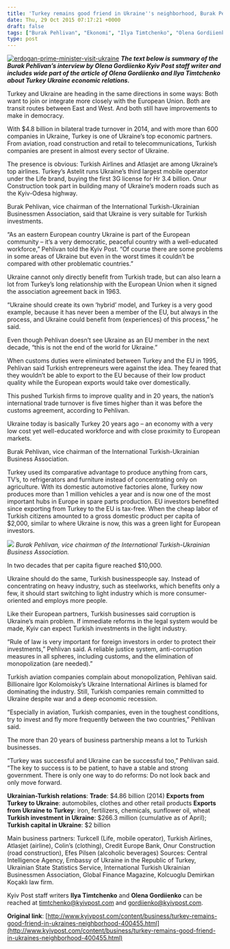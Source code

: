 ```yaml
---
title: 'Turkey remains good friend in Ukraine''s neighborhood, Burak Pehlivan- Kyiv Post Interview'
date: Thu, 29 Oct 2015 07:17:21 +0000
draft: false
tags: ["Burak Pehlivan", "Ekonomi", "Ilya Timtchenko", "Olena Gordiienko", "turkey", "Turkey at a glance", "turkey ukraine relationship", "Turkish Airlines in Ukraine", "ukraine", "Ukrainian-Turkish relations", "Ukrayna", "Ukrayna Türk Toplumu", "Uluslarası İlişkiler", "World in Ukraine"]
type: post
---
```


[![erdogan-prime-minister-visit-ukraine](https://burakpehlivan.org/wp-content/uploads/2015/10/erdogan-prime-minister-visit-ukraine2.jpg)](https://burakpehlivan.org/wp-content/uploads/2015/10/erdogan-prime-minister-visit-ukraine2.jpg)
_**The text below is summary of the Burak Pehlivan’s interview by Olena Gordiienko Kyiv Post staff writer and includes wide part of the article of Olena Gordiienko and Ilya Timtchenko about Turkey Ukraine economic relations.**_

Turkey and Ukraine are heading in the same directions in some ways: Both want to join or integrate more closely with the European Union. Both are transit routes between East and West. And both still have improvements to make in democracy.

With $4.8 billion in bilateral trade turnover in 2014, and with more than 600 companies in Ukraine, Turkey is one of Ukraine’s top economic partners. From aviation, road construction and retail to telecommunications, Turkish companies are present in almost every sector of Ukraine.

The presence is obvious: Turkish Airlines and Atlasjet are among Ukraine’s top airlines. Turkey’s Astelit runs Ukraine’s third largest mobile operator under the Life brand, buying the first 3G license for Hr 3.4 billion. Onur Construction took part in building many of Ukraine’s modern roads such as the Kyiv-Odesa highway.

Burak Pehlivan, vice chairman of the International Turkish-Ukrainian Businessmen Association, said that Ukraine is very suitable for Turkish investments.

“As an eastern European country Ukraine is part of the European community – it’s a very democratic, peaceful country with a well-educated workforce,” Pehlivan told the Kyiv Post. “Of course there are some problems in some areas of Ukraine but even in the worst times it couldn’t be compared with other problematic countries.”

Ukraine cannot only directly benefit from Turkish trade, but can also learn a lot from Turkey’s long relationship with the European Union when it signed the association agreement back in 1963.

“Ukraine should create its own ‘hybrid’ model, and Turkey is a very good example, because it has never been a member of the EU, but always in the process, and Ukraine could benefit from (experiences) of this process,” he said.

Even though Pehlivan doesn’t see Ukraine as an EU member in the next decade, “this is not the end of the world for Ukraine.”

When customs duties were eliminated between Turkey and the EU in 1995, Pehlivan said Turkish entrepreneurs were against the idea. They feared that they wouldn’t be able to export to the EU because of their low product quality while the European exports would take over domestically.

This pushed Turkish firms to improve quality and in 20 years, the nation’s international trade turnover is five times higher than it was before the customs agreement, according to Pehlivan.

Ukraine today is basically Turkey 20 years ago – an economy with a very low cost yet well-educated workforce and with close proximity to European markets.

Burak Pehlivan, vice chairman of the International Turkish-Ukrainian Business Association.

Turkey used its comparative advantage to produce anything from cars, TV’s, to refrigerators and furniture instead of concentrating only on agriculture. With its domestic automotive factories alone, Turkey now produces more than 1 million vehicles a year and is now one of the most important hubs in Europe in spare parts production.
EU investors benefited since exporting from Turkey to the EU is tax-free. When the cheap labor of Turkish citizens amounted to a gross domestic product per capita of $2,000, similar to where Ukraine is now, this was a green light for European investors.

![](https://burakpehlivan.org/wp-content/uploads/2015/10/original.jpg)
_Burak Pehlivan, vice chairman of the International Turkish-Ukrainian Business Association._

In two decades that per capita figure reached $10,000.

Ukraine should do the same, Turkish businesspeople say. Instead of concentrating on heavy industry, such as steelworks, which benefits only a few, it should start switching to light industry which is more consumer-oriented and employs more people.

Like their European partners, Turkish businesses said corruption is Ukraine’s main problem. If immediate reforms in the legal system would be made, Kyiv can expect Turkish investments in the light industry.

“Rule of law is very important for foreign investors in order to protect their investments,” Pehlivan said. A reliable justice system, anti-corruption measures in all spheres, including customs, and the elimination of monopolization (are needed).”

Turkish aviation companies complain about monopolization, Pehlivan said. Billionaire Igor Kolomoisky’s Ukraine International Airlines is blamed for dominating the industry. Still, Turkish companies remain committed to Ukraine despite war and a deep economic recession.

“Especially in aviation, Turkish companies, even in the toughest conditions, try to invest and fly more frequently between the two countries,” Pehlivan said.

The more than 20 years of business partnership means a lot to Turkish businesses.

“Turkey was successful and Ukraine can be successful too,” Pehlivan said. “The key to success is to be patient, to have a stable and strong government. There is only one way to do reforms: Do not look back and only move forward.

**Ukrainian-Turkish relations**:
**Trade**: $4.86 billion (2014)
**Exports from Turkey to Ukraine**: automobiles, clothes and other retail products
**Exports from Ukraine to Turkey**: iron, fertilizers, chemicals, sunflower oil, wheat
**Turkish investment in Ukraine**: $266.3 million (cumulative as of April);
**Turkish capital in Ukraine**: $2 billion

Main business partners: Turkcell (Life, mobile operator), Turkish Airlines, Atlasjet (airline), Colin’s (clothing), Credit Europe Bank, Onur Construction (road construction), Efes Pilsen (alcoholic beverages)
Sources: Central Intelligence Agency, Embassy of Ukraine in the Republic of Turkey, Ukrainian State Statistics Service, International Turkish Ukrainian Businessmen Association, Global Finance Magazine, Kolcuoglu Demirkan Koçaklı law firm.

Kyiv Post staff writers **Ilya Timtchenko** and **Olena Gordiienko** can be reached at timtchenko@kyivpost.com and gordiienko@kyivpost.com.

**Original link**: [http://www.kyivpost.com/content/business/turkey-remains-good-friend-in-ukraines-neighborhood-400455.html](http://www.kyivpost.com/content/business/turkey-remains-good-friend-in-ukraines-neighborhood-400455.html)
